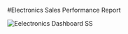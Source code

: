 #Electronics Sales Performance Report

![Eelectronics Dashboard SS](https://github.com/user-attachments/assets/1849b236-f346-477b-84cb-23cb2f28bbfa)
